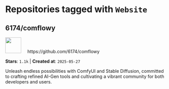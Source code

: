 # Repositories tagged with `Website`


## 6174/comflowy


<a href='https://github.com/6174/comflowy'>
<img src="https://avatars.githubusercontent.com/u/3872872?v=4" width="50" height="50"></a> &nbsp; &nbsp; https://github.com/6174/comflowy

**Stars**: `1.1k` | **Created at**: `2025-05-27`


Unleash endless possibilities with ComfyUI and Stable Diffusion, committed to crafting refined AI-Gen tools and cultivating a vibrant community for both developers and users. 
